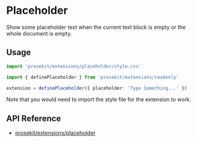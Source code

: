 # Placeholder

Show some placeholder text when the current text block is empty or the whole document is empty.

<!-- @include: @/examples/placeholder.md -->

## Usage

```ts
import 'prosekit/extensions/placeholder/style.css'

import { definePlaceholder } from 'prosekit/extensions/readonly'

extension = definePlaceholder({ placeholder: 'Type Something...' })
```

Note that you would need to import the style file for the extension to work.

## API Reference

- [prosekit/extensions/placeholder](/references/extensions/placeholder)
